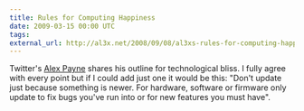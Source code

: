 ```yaml
---
title: Rules for Computing Happiness
date: 2009-03-15 00:00 UTC
tags:
external_url: http://al3x.net/2008/09/08/al3xs-rules-for-computing-happiness.html
---
```


Twitter's <a href="http://al3x.net/">Alex Payne</a> shares his outline for technological bliss.  I fully agree with every point but if I could add just one it would be this: "Don't update just because something is newer.  For hardware, software or firmware only update to fix bugs you've run into or for new features you must have".
